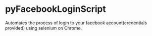 # pyFacebookLoginScript
Automates the process of login to your facebook account(credentials provided) using selenium on Chrome.
